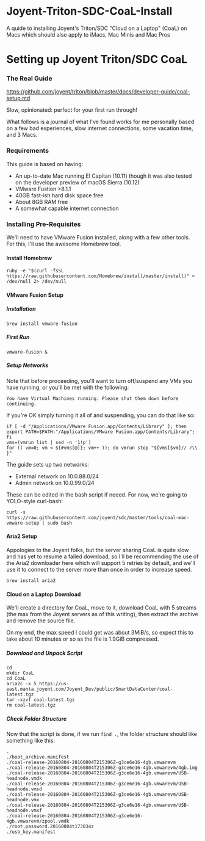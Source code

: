 # Joyent-Triton-SDC-CoaL-Install
A quide to installing Joyent's Triton/SDC "Cloud on a Laptop" (CoaL) on Macs which should also apply to iMacs, Mac Minis and Mac Pros

# Setting up Joyent Triton/SDC CoaL 

### The Real Guide
https://github.com/joyent/triton/blob/master/docs/developer-guide/coal-setup.md

Slow, opinionated: perfect for your first run through!

What follows is a journal of what I've found works for me personally based on a few bad experiences, slow internet connections, some vacation time, and 3 Macs. 

### Requirements

This guide is based on having: 

 * An up-to-date Mac running El Capitan (10.11) though it was also tested on the developer preview of macOS Sierra (10.12)
 * VMware Fustion >8.1.1
 * 40GB fast-ish hard disk space free
 * About 8GB RAM free
 * A somewhat capable internet connection 

### Installing Pre-Requisites

We'll need to have VMware Fusion installed, along with a few other tools. For this, I'll use the awesome Homebrew tool. 

#### Install Homebrew

```
ruby -e "$(curl -fsSL https://raw.githubusercontent.com/Homebrew/install/master/install)" < /dev/null 2> /dev/null
```

#### VMware Fusion Setup

##### Installation
`brew install vmware-fusion`

##### First Run
`vmware-fusion &` 

##### Setup Networks

Note that before proceeding, you'll want to turn off/suspend any VMs you have running, or you'll be met with the following: 

```
You have Virtual Machines running. Please shut them down before continuing.
```

If you're OK simply turning it all of and suspending, you can do that like so:

```
if [ -d "/Applications/VMware Fusion.app/Contents/Library" ]; then export PATH=$PATH:"/Applications/VMware Fusion.app/Contents/Library"; fi
vms=(vmrun list | sed -n '1!p')
for (( vm=0; vm < ${#vms[@]}; vm++ )); do vmrun stop "${vms[$vm]// /\\ }"
```

The guide sets up two networks: 
* External network on 10.0.88.0/24
* Admin network on 10.0.99.0/24

These can be edited in the bash script if neeed. For now, we're going to YOLO-style curl-bash:

```
curl -s https://raw.githubusercontent.com/joyent/sdc/master/tools/coal-mac-vmware-setup | sudo bash
```

#### Aria2 Setup 

Appologies to the Joyent folks, but the server sharing CoaL is quite slow and has yet to resume a failed download, so I'll be recommending the use of the Aria2 downloader here which will support 5 retries by default, and we'll use it to connect to the server more than once in order to increase speed. 


`brew install aria2`

#### Cloud on a Laptop Download

We'll create a directory for CoaL, move to it, download CoaL with 5 streams (the max from the Joyent servers as of this writing), then extract the archive and remove the source file. 

On my end, the max speed I could get was about 3MiB/s, so expect this to take about 10 minutes or so as the file is 1.9GiB compressed. 

##### Download and Unpack Script
```
cd
mkdir CoaL
cd CoaL
aria2c -x 5 https://us-east.manta.joyent.com/Joyent_Dev/public/SmartDataCenter/coal-latest.tgz
tar -xzvf coal-latest.tgz
rm coal-latest.tgz
``` 

##### Check Folder Structure

Now that the script is done, if we run `find .`, the folder structure should like something like this:

```
.
./boot_archive.manifest
./coal-release-20160804-20160804T215306Z-g3ce6e16-4gb.vmwarevm
./coal-release-20160804-20160804T215306Z-g3ce6e16-4gb.vmwarevm/4gb.img
./coal-release-20160804-20160804T215306Z-g3ce6e16-4gb.vmwarevm/USB-headnode.vmdk
./coal-release-20160804-20160804T215306Z-g3ce6e16-4gb.vmwarevm/USB-headnode.vmsd
./coal-release-20160804-20160804T215306Z-g3ce6e16-4gb.vmwarevm/USB-headnode.vmx
./coal-release-20160804-20160804T215306Z-g3ce6e16-4gb.vmwarevm/USB-headnode.vmxf
./coal-release-20160804-20160804T215306Z-g3ce6e16-4gb.vmwarevm/zpool.vmdk
./root.password.20160804t173034z
./usb_key.manifest
```
